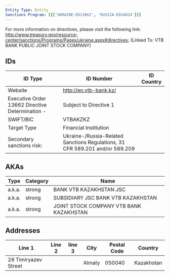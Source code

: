 ```yaml
---
Entity Type: Entity
Sanctions Program: [[['UKRAINE-EO13662', 'RUSSIA-EO14024']]]
---
```

For more information on directives, please visit the following link: http://www.treasury.gov/resource-center/sanctions/Programs/Pages/ukraine.aspx#directives; (Linked To: VTB BANK PUBLIC JOINT STOCK COMPANY)

## IDs
| ID Type | ID Number | ID Country |
|---------|-----------|------------|
| Website | http://en.vtb-bank.kz/ |  |
| Executive Order 13662 Directive Determination - | Subject to Directive 1 |  |
| SWIFT/BIC | VTBAKZKZ |  |
| Target Type | Financial Institution |  |
| Secondary sanctions risk: | Ukraine-/Russia-Related Sanctions Regulations, 31 CFR 589.201 and/or 589.209 |  |


## AKAs
| Type | Category | Name      | 
|------|----------|-----------|
| a.k.a. | strong | BANK VTB KAZAKHSTAN JSC |
| a.k.a. | strong | SUBSIDIARY JSC BANK VTB KAZAKHSTAN |
| a.k.a. | strong | JOINT STOCK COMPANY VTB BANK KAZAKHSTAN |


## Addresses
| Line 1 | Line 2 | line 3 | City | Postal Code| Country | 
|--------|--------|--------|------|------------|---------|
| 28 Timiryazev Street |  |  | Almaty | 050040 | Kazakhstan |

